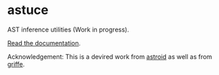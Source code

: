 # astuce

AST inference utilities (Work in progress).

[Read the documentation](https://tristanlatr.github.io/astuce).

Acknowledgement: This is a devired work from [astroid](https://github.com/PyCQA/astroid) as well as from [griffe](https://github.com/mkdocstrings/griffe).
